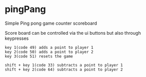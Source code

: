 # pingPang

Simple Ping pong game counter scoreboard

Score board can be controlled via the ui buttons but also through keypresses

```
key 1(code 49) adds a point to player 1
key 2(code 50) adds a point to player 2
key 3(code 51) resets the game

shift + key 1(code 33) subtracts a point to player 1
shift + key 2(code 64) subtracts a point to player 2
```
